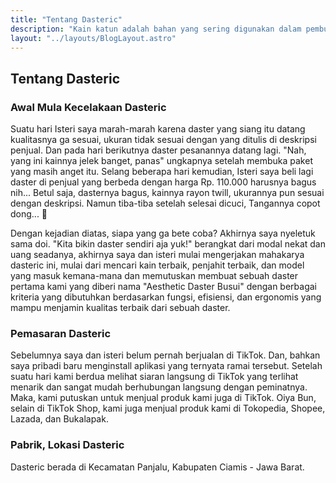 ```yaml
---
title: "Tentang Dasteric"
description: "Kain katun adalah bahan yang sering digunakan dalam pembuatan pakaian sehari-hari. Banyak orang beranggapan bahwa kain katun adalah yang paling nyaman untuk dipakai sehari-hari."
layout: "../layouts/BlogLayout.astro"
---
```


## Tentang Dasteric


### Awal Mula Kecelakaan Dasteric

Suatu hari Isteri saya marah-marah karena daster yang siang itu datang kualitasnya ga sesuai, ukuran tidak sesuai dengan yang ditulis di deskripsi penjual.
Dan pada hari berikutnya daster pesanannya datang lagi. "Nah, yang ini kainnya jelek banget, panas" ungkapnya setelah membuka paket yang masih anget itu.
Selang beberapa hari kemudian, Isteri saya beli lagi daster di penjual yang berbeda dengan harga Rp. 110.000 harusnya bagus nih... Betul saja, dasternya bagus, kainnya rayon twill, ukurannya pun sesuai dengan deskripsi. Namun tiba-tiba setelah selesai dicuci, Tangannya copot dong... 🤣

Dengan kejadian diatas, siapa yang ga bete coba? Akhirnya saya nyeletuk sama doi. "Kita bikin daster sendiri aja yuk!" berangkat dari modal nekat dan uang seadanya, akhirnya saya dan isteri mulai mengerjakan mahakarya dasteric ini, mulai dari mencari kain terbaik, penjahit terbaik, dan model yang masuk kemana-mana dan memutuskan membuat sebuah daster pertama kami yang diberi nama "Aesthetic Daster Busui" dengan berbagai kriteria yang dibutuhkan berdasarkan fungsi, efisiensi, dan ergonomis yang mampu menjamin kualitas terbaik dari sebuah daster.

### Pemasaran Dasteric

Sebelumnya saya dan isteri belum pernah berjualan di TikTok. Dan, bahkan saya pribadi baru menginstall aplikasi yang ternyata ramai tersebut. Setelah suatu hari kami berdua melihat siaran langsung di TikTok yang terlihat menarik dan sangat mudah berhubungan langsung dengan peminatnya. Maka, kami putuskan untuk menjual produk kami juga di TikTok. Oiya Bun, selain di TikTok Shop, kami juga menjual produk kami di Tokopedia, Shopee, Lazada, dan Bukalapak.

### Pabrik, Lokasi Dasteric

Dasteric berada di Kecamatan Panjalu, Kabupaten Ciamis -  Jawa Barat.